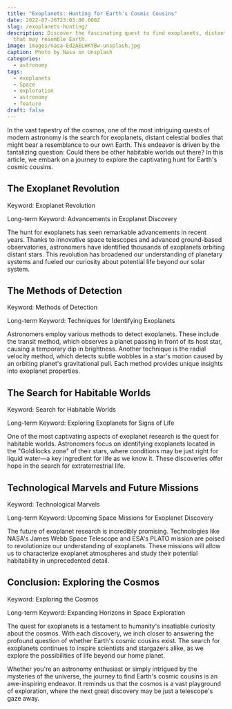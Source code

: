```yaml
---
title: "Exoplanets: Hunting for Earth's Cosmic Cousins"
date: 2022-07-26T23:03:00.000Z
slug: /exoplanets-hunting/
description: Discover the fascinating quest to find exoplanets, distant worlds
  that may resemble Earth.
image: images/nasa-Ed2AELHKYBw-unsplash.jpg
caption: Photo by Nasa on Unsplash
categories:
  - astronomy
tags:
  - exoplanets
  - Space
  - exploration
  - astronomy
  - feature
draft: false
---
```


In the vast tapestry of the cosmos, one of the most intriguing quests of modern astronomy is the search for exoplanets, distant celestial bodies that might bear a resemblance to our own Earth. This endeavor is driven by the tantalizing question: Could there be other habitable worlds out there? In this article, we embark on a journey to explore the captivating hunt for Earth's cosmic cousins.

## The Exoplanet Revolution

Keyword: Exoplanet Revolution

Long-term Keyword: Advancements in Exoplanet Discovery

The hunt for exoplanets has seen remarkable advancements in recent years. Thanks to innovative space telescopes and advanced ground-based observatories, astronomers have identified thousands of exoplanets orbiting distant stars. This revolution has broadened our understanding of planetary systems and fueled our curiosity about potential life beyond our solar system.

## The Methods of Detection

Keyword: Methods of Detection

Long-term Keyword: Techniques for Identifying Exoplanets

Astronomers employ various methods to detect exoplanets. These include the transit method, which observes a planet passing in front of its host star, causing a temporary dip in brightness. Another technique is the radial velocity method, which detects subtle wobbles in a star's motion caused by an orbiting planet's gravitational pull. Each method provides unique insights into exoplanet properties.

## The Search for Habitable Worlds

Keyword: Search for Habitable Worlds

Long-term Keyword: Exploring Exoplanets for Signs of Life

One of the most captivating aspects of exoplanet research is the quest for habitable worlds. Astronomers focus on identifying exoplanets located in the "Goldilocks zone" of their stars, where conditions may be just right for liquid water—a key ingredient for life as we know it. These discoveries offer hope in the search for extraterrestrial life.

## Technological Marvels and Future Missions

Keyword: Technological Marvels

Long-term Keyword: Upcoming Space Missions for Exoplanet Discovery

The future of exoplanet research is incredibly promising. Technologies like NASA's James Webb Space Telescope and ESA's PLATO mission are poised to revolutionize our understanding of exoplanets. These missions will allow us to characterize exoplanet atmospheres and study their potential habitability in unprecedented detail.

## Conclusion: Exploring the Cosmos

Keyword: Exploring the Cosmos

Long-term Keyword: Expanding Horizons in Space Exploration

The quest for exoplanets is a testament to humanity's insatiable curiosity about the cosmos. With each discovery, we inch closer to answering the profound question of whether Earth's cosmic cousins exist. The search for exoplanets continues to inspire scientists and stargazers alike, as we explore the possibilities of life beyond our home planet.

Whether you're an astronomy enthusiast or simply intrigued by the mysteries of the universe, the journey to find Earth's cosmic cousins is an awe-inspiring endeavor. It reminds us that the cosmos is a vast playground of exploration, where the next great discovery may be just a telescope's gaze away.
